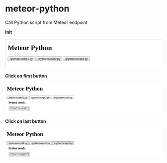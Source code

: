 # meteor-python
Call Python script from Meteor endpoint

**Init**

<img src="https://github.com/ArthurGerbelot/meteor-python/blob/master/preview/pyt.png?raw=true" />

**Click on first button**

<img src="https://github.com/ArthurGerbelot/meteor-python/blob/master/preview/pyt1.png?raw=true" />

**Click on last button**

<img src="https://github.com/ArthurGerbelot/meteor-python/blob/master/preview/pyt3.png?raw=true" />
